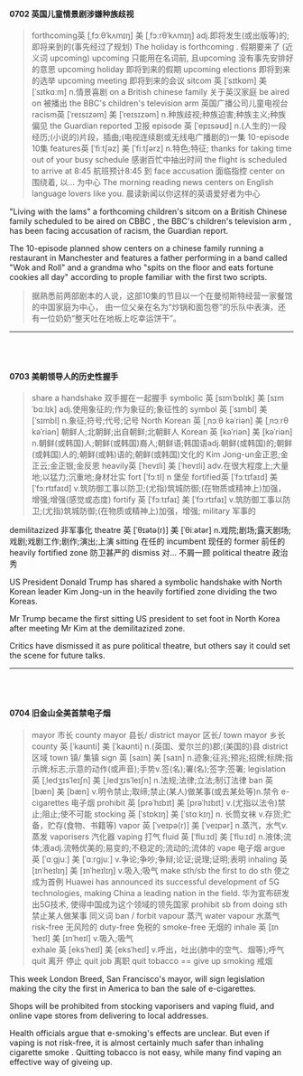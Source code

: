 #### 0702 英国儿童情景剧涉嫌种族歧视


> forthcoming英 [ˌfɔːθˈkʌmɪŋ]   美 [ˌfɔːrθˈkʌmɪŋ]  adj.即将发生(或出版等)的;即将来到的(事先经过了规划)
The holiday is forthcoming . 假期要来了
(近义词 upcoming) upcoming 只能用在名词前, 且upcoming 没有事先安排好的意思
upcoming holiday 即将到来的假期 
upcoming elections 即将到来的选举
upcoming meeting  即将到来的会议
sitcom 英 [ˈsɪtkɒm]   美 [ˈsɪtkɑːm]  n.情景喜剧
on a British chinese family  关于英汉家庭
be aired on 被播出
the BBC's children's television arm 英国广播公司儿童电视台
racism英 [ˈreɪsɪzəm]   美 [ˈreɪsɪzəm]  n.种族歧视;种族迫害;种族主义;种族偏见
the Guardian reported 卫报
episode 英 [ˈepɪsəʊd]  n.(人生的)一段经历;(小说的)片段，插曲;(电视连续剧或无线电广播剧的)一集
10-episode 10集
features英 [ˈfiːtʃəz]   美 [ˈfiːtʃərz]  n.特色;特征;
thanks for taking time out of your busy schedule 感谢百忙中抽出时间
the flight is scheduled to arrive at 8:45 航班预计8:45 到
face accusation 面临指控
center on 围绕着, 以... 为中心
The morning reading news centers on English language lovers like you. 晨读新闻以你这样的英语爱好者为中心



"Living with  the lams" a forthcoming children's sitcom on a British Chinese family scheduled to be aired on CBBC , the BBC's children's television arm , has been facing accusation of racism, the Guardian report.

The 10-episode planned show centers on a chinese family running a restaurant in Manchester and features a father performing in a band called "Wok and Roll" and a grandma who "spits on the floor and eats fortune cookies all day" according to prople familiar with the first two scripts. 

 
> 据熟悉前两部剧本的人说，这部10集的节目以一个在曼彻斯特经营一家餐馆的中国家庭为中心，
由一位父亲在名为“炒锅和面包卷”的乐队中表演，还有一位奶奶“整天吐在地板上吃幸运饼干”。
 
 
 
 
 
 ***
 <br><br>
 
 #### 0703 美朝领导人的历史性握手
 
 > share a handshake  双手握在一起握手
 symbolic 英 [sɪmˈbɒlɪk]   美 [sɪmˈbɑːlɪk]  adj.使用象征的;作为象征的;象征性的
 symbol 英 [ˈsɪmbl]   美 [ˈsɪmbl]  n.象征;符号;代号;记号
 North Korean 英 [ˌnɔːθ kəˈriən]   美 [ˌnɔːrθ kəˈriən]  朝鲜人;北朝鲜;出自朝鲜;北朝鲜人
 Korean 英 [kəˈriən]   美 [kəˈriən]  n.朝鲜(或韩国)人;朝鲜(或韩国)裔人;朝鲜语;韩国语adj.朝鲜(或韩国)的;朝鲜(或韩国)人的;朝鲜(或韩)语的;朝鲜(或韩国)文化的
 Kim Jong-un金正恩;金正云;金正银;金反恩
 heavily英 [ˈhevɪli]   美 [ˈhevɪli]  adv.在很大程度上;大量地;以猛力;沉重地;身材壮实
 fort [ˈfɔːtI] n 堡垒
fortified英 [ˈfɔːtɪfaɪd]   美 [ˈfɔːrtɪfaɪd]  v.筑防御工事以防卫;(尤指)筑城防御;(在物质或精神上)加强，增强;增强(感觉或态度) 
fortify 英 [ˈfɔːtɪfaɪ]   美 [ˈfɔːrtɪfaɪ]  v.筑防御工事以防卫;(尤指)筑城防御;(在物质或精神上)加强，增强;
military 军事的

demilitazized 非军事化
theatre 英 [ˈθɪətə(r)]   美 [ˈθiːətər]  n.戏院;剧场;露天剧场;戏剧;戏剧工作;剧作;演出;上演
sitting 在任的
incumbent 现任的
former 前任的
heavily fortified zone 防卫甚严的
dismiss 对... 不屑一顾
political theatre 政治秀
 
 US President Donald Trump has shared a symbolic handshake with North Korean leader Kim Jong-un in the heavily fortified zone dividing the two Koreas.
 
 Mr Trump became the first sitting US president to set foot in North Korea after meeting Mr Kim at the demilitazized zone.
 
 Critics have dismissed it as pure political theatre, but others say it could set the scene for future talks.
 
 
 
 
 
 ***
 <br><br>
 
 #### 0704 旧金山全美首禁电子烟
 
 > mayor 市长
 county mayor 县长/ district mayor 区长/ town mayor 乡长
 county 英 [ˈkaʊnti]   美 [ˈkaʊnti]  n.(英国、爱尔兰的)郡;(美国的)县
 district 区域
 town 镇/ 集镇
 sign 英 [saɪn]   美 [saɪn]  n.迹象;征兆;预兆;招牌;标牌;指示牌;标志;示意的动作(或声音);手势v.签(名);署(名);签字;签署;
 legislation 英 [ˌledʒɪsˈleɪʃn]   美 [ˌledʒɪsˈleɪʃn]  n.法规;法律;立法;制订法律
 ban 英 [bæn]   美 [bæn]  v.明令禁止;取缔;禁止(某人)做某事(或去某处等)n.禁令
 e-cigarettes 电子烟
 prohibit 英 [prəˈhɪbɪt]   美 [prəˈhɪbɪt]  v.(尤指以法令)禁止;阻止;使不可能
stocking 英 [ˈstɒkɪŋ]   美 [ˈstɑːkɪŋ]  n.  长筒女袜 v.存货;贮备，贮存(食物、书籍等) 
 vapor 英 [ˈveɪpə(r)]   美 [ˈveɪpər]  n.蒸汽，水气v.蒸发
 vaporisers 汽化器
 vaping 打气
 fluid 英 [ˈfluːɪd]   美 [ˈfluːɪd]  n.液体;流体;液adj.流畅优美的;易变的;不稳定的;流动的;流体的
 vape 电子烟
 argue 英 [ˈɑːɡjuː]   美 [ˈɑːrɡjuː]  v.争论;争吵;争辩;论证;说理;证明;表明
 inhaling 英 [ɪnˈheɪlɪŋ]   美 [ɪnˈheɪlɪŋ]  v.吸入;吸气
make sth/sb the first to do sth 使之成为首例
Huawei has announced its successful development of 5G technologies, making China a leading nation in the field. 华为宣布研发出5G技术, 使得中国成为这个领域的领先国家
prohibit sb from doing sth 禁止某人做某事   同义词 ban / forbit
vapour 蒸汽
water vapour 水蒸气
risk-free 无风险的
duty-free 免税的 smoke-free 无烟的
inhale 英 [ɪnˈheɪl]   美 [ɪnˈheɪl]  v.吸入;吸气  
exhale 英 [eksˈheɪl]   美 [eksˈheɪl]  v.呼出，吐出(肺中的空气、烟等);呼气
quit 离开 停止
quit job 离职
quit tobacco == give up smoking 戒烟
 
 
 This week London Breed, San Francisco's mayor,  will sign legislation making the city the first in America to ban the sale of e-cigarettes.
 
 Shops will be prohibited from stocking vaporisers and vaping fluid, and online vape stores from delivering to local addresses.
 
 
 Health officials argue that e-smoking's effects are unclear. But even if vaping is not risk-free, it is almost certainly much safer than inhaling cigarette smoke . Quitting tobacco is not easy, while many find vaping an effective way of giveing up.
 
 
 
 
 
 